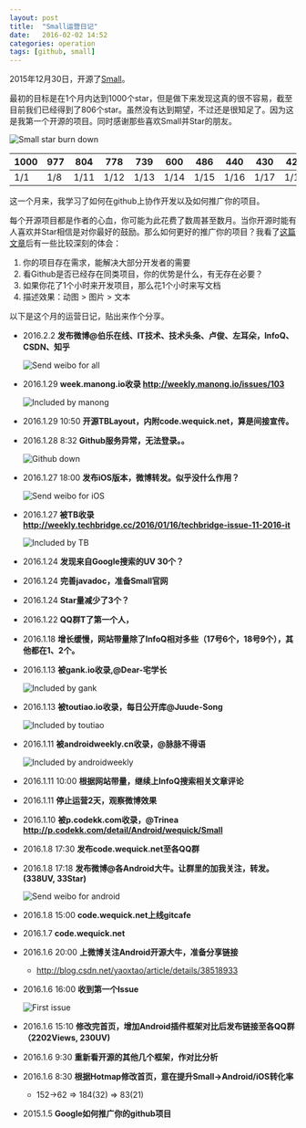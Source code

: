 ```yaml
---
layout: post
title:  "Small运营日记"
date:   2016-02-02 14:52
categories: operation
tags: [github, small]
---
```


2015年12月30日，开源了[Small][small]。 

最初的目标是在1个月内达到1000个star，但是做下来发现这真的很不容易，截至目前我们已经得到了806个star。虽然没有达到期望，不过还是很知足了。因为这是我第一个开源的项目。同时感谢那些喜欢Small并Star的朋友。

![Small star burn down][ssbd]

| 1000 | 977  | 804  | 778  | 739  | 600  | 486  | 440  | 430  | 424  | 405  | 382  | 369  | 356  | 346  | 343  | 337  | 328  | 319  | 264  | 217  | 194  |
| ---- | ---- | ---- | ---- | ---- | ---- | ---- | ---- | ---- | ---- | ---- | ---- | ---- | ---- | ---- | ---- | ---- | ---- | ---- | ---- | ---- | ---- |
| 1/1  | 1/8  | 1/11 | 1/12 | 1/13 | 1/14 | 1/15 | 1/16 | 1/17 | 1/18 | 1/19 | 1/20 | 1/21 | 1/22 | 1/23 | 1/24 | 1/25 | 1/26 | 1/27 | 1/28 | 1/31 | 2/1  |

这一个月来，我学习了如何在github上协作开发以及如何推广你的项目。

每个开源项目都是作者的心血，你可能为此花费了数周甚至数月。当你开源时能有人喜欢并Star相信是对你最好的鼓励。那么如何更好的推广你的项目？我看了[这篇文章][how-to-get-stars]后有一些比较深刻的体会：

1. 你的项目存在需求，能解决大部分开发者的需要
2. 看Github是否已经存在同类项目，你的优势是什么，有无存在必要？
3. 如果你花了1个小时来开发项目，那么花1个小时来写文档
4. 描述效果：动图 > 图片 > 文本

以下是这个月的运营日记，贴出来作个分享。

- 2016.2.2 **发布微博@伯乐在线、IT技术、技术头条、卢俊、左耳朵，InfoQ、CSDN、知乎**
    
    ![Send weibo for all][wb-all]

- 2016.1.29 **week.manong.io收录 http://weekly.manong.io/issues/103**

    ![Included by manong][ic-manong]

- 2016.1.29 10:50 **开源TBLayout，内附code.wequick.net，算是间接宣传。**
- 2016.1.28 8:32 **Github服务异常，无法登录。。**

    ![Github down][github-down]

- 2016.1.27 18:00 **发布iOS版本，微博转发。似乎没什么作用？**
    
    ![Send weibo for iOS][wb-ios]

- 2016.1.27 **被TB收录 http://weekly.techbridge.cc/2016/01/16/techbridge-issue-11-2016-it**

    ![Included by TB][ic-tb]

- 2016.1.24 **发现来自Google搜索的UV 30个？**
- 2016.1.24 **完善javadoc，准备Small官网**
- 2016.1.24 **Star量减少了3个？**
- 2016.1.22 **QQ群T了第一个人，**
- 2016.1.18 **增长缓慢，网站带量除了InfoQ相对多些（17号6个，18号9个），其他都在1、2个。**
- 2016.1.13 **被gank.io收录,@Dear-宅学长**

    ![Included by gank][ic-gank]

- 2016.1.13 **被toutiao.io收录，每日公开库@Juude-Song**

    ![Included by toutiao][ic-toutiao]

- 2016.1.11 **被androidweekly.cn收录，@脉脉不得语**

    ![Included by androidweekly][ic-aw]

- 2016.1.11 10:00 **根据网站带量，继续上InfoQ搜索相关文章评论**
- 2016.1.11 **停止运营2天，观察微博效果**
- 2016.1.10 **被p.codekk.com收录，@Trinea http://p.codekk.com/detail/Android/wequick/Small**
- 2016.1.8 17:30 **发布code.wequick.net至各QQ群**
- 2016.1.8 17:18 **发布微博@各Android大牛。让群里的加我关注，转发。(338UV, 33Star)**
    
    ![Send weibo for android][wb-android]

- 2016.1.8 15:00 **code.wequick.net上线gitcafe**
- 2016.1.7 **code.wequick.net**
- 2016.1.6 20:00 **上微博关注Android开源大牛，准备分享链接**
    - http://blog.csdn.net/yaoxtao/article/details/38518933
- 2016.1.6 16:00 **收到第一个Issue**
    
    ![First issue][first-issue]

- 2016.1.6 15:10 **修改完首页，增加Android插件框架对比后发布链接至各QQ群（2202Views, 230UV)**
- 2016.1.6 9:30 **重新看开源的其他几个框架，作对比分析**
- 2016.1.6 8:30 **根据Hotmap修改首页，意在提升Small->Android/iOS转化率**
    - 152->62 => 184(32) => 83(21)
- 2015.1.5 **Google如何推广你的github项目**

[how-to-get-stars]: https://medium.com/@cwRichardKim/how-to-get-hundreds-of-stars-on-your-github-project-345b065e20a2#.on3e1g5x2
[wequick]: http://code.wequick.net
[first-issue]: /images/small-diary-first-issue.png
[github-down]: /images/small-diary-github-down.png
[ic-tb]: /images/small-diary-included-techbridge.jpg
[ic-toutiao]: /images/small-diary-included-toutiao-io.png
[ic-gank]: /images/small-diary-included-gank-io.png
[ic-aw]: /images/small-diary-included-androidweekly.png
[ic-manong]: /images/small-diary-included-manong.png
[wb-ios]: /images/small-diary-weibo-ios.png
[wb-android]: /images/small-diary-weibo-android.png
[wb-all]: /images/small-diary-weibo-all.png
[small]: https://github.com/wequick/Small
[ssbd]: /images/small-star-burn-down.png